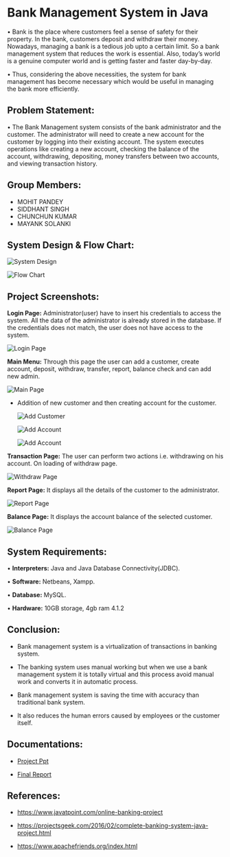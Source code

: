 # Bank Management System in Java

• Bank is the place where customers feel a sense of safety for their property.
In the bank, customers deposit and withdraw their money. Nowadays, managing a bank
is a tedious job upto a certain limit. So a bank management system that reduces
the work is essential. Also, today’s world is a genuine computer world and is
getting faster and faster day-by-day. 

• Thus, considering the above necessities, the system for bank management has
become necessary which would be useful in managing the bank more
efficiently.

## Problem Statement:
• The Bank Management system consists of the bank administrator and
the customer. The administrator will need to create a new account for
the customer by logging into their existing account. The system executes operations like creating a new account, checking
the balance of the account, withdrawing, depositing, money transfers
between two accounts, and viewing transaction history.

## Group Members:

 - MOHIT PANDEY
 - SIDDHANT SINGH
 - CHUNCHUN KUMAR
 - MAYANK SOLANKI

## System Design & Flow Chart:

![System Design](https://github.com/parthd06/Java-Bank_Management_System/blob/main/Extras/Screenshots/SystemDesign.png)

![Flow Chart](https://github.com/parthd06/Java-Bank_Management_System/blob/main/Extras/Screenshots/Flowchart.png)

## Project Screenshots:
**Login Page:**
Administrator(user) have to insert his credentials to access the system. All the
data of the administrator is already stored in the database. If the credentials does not match, the
user does not have access to the system. 

![Login Page](https://github.com/Mohitt-ppandey/Banking-Management-Sysytem/blob/master/Screenshot%202025-05-25%20090222.png?raw=true)

**Main Menu:** 
Through this page the user can add a customer, create account, deposit,
withdraw, transfer, report, balance check and can add new admin.

![Main Page](https://github.com/Mohitt-ppandey/Banking-Management-Sysytem/blob/master/Screenshot%202025-05-25%20090708.png?raw=true)

- Addition of new customer and then creating account for the customer.

  ![Add Customer](https://github.com/Mohitt-ppandey/Banking-Management-Sysytem/blob/master/Screenshot%202025-05-25%20090247.png?raw=true)

  ![Add Account](https://github.com/Mohitt-ppandey/Banking-Management-Sysytem/blob/master/Screenshot%202025-05-25%20090330.png?raw=true)

  ![Add Account](https://github.com/Mohitt-ppandey/Banking-Management-Sysytem/blob/master/Screenshot%202025-05-25%20090429.png?raw=true)

**Transaction Page:** 
The user can perform two actions i.e. withdrawing on his
account. On loading of withdraw page.

![Withdraw Page](https://github.com/Mohitt-ppandey/Banking-Management-Sysytem/blob/master/Screenshot%202025-06-10%20220430.png?raw=true)


**Report Page:** It displays all the details of the customer to the administrator.

![Report Page](https://github.com/Mohitt-ppandey/Banking-Management-Sysytem/blob/master/Screenshot%202025-05-25%20091037.png?raw=true)

**Balance Page:** It displays the account balance of the selected customer.

![Balance Page](https://github.com/Mohitt-ppandey/Banking-Management-Sysytem/blob/master/Screenshot%202025-06-10%20221923.png?raw=true)


## System Requirements:

• **Interpreters:** Java and Java Database Connectivity(JDBC).

• **Software:** Netbeans, Xampp.

• **Database:** MySQL.

• **Hardware:** 10GB storage, 4gb ram 4.1.2

## Conclusion:

- Bank management system is a virtualization of transactions in banking system. 

- The banking system uses manual working but when we use a bank management system it is totally virtual and this process avoid manual work and converts it in automatic process. 

- Bank management system is saving the time with accuracy than traditional bank system.

- It also reduces the human errors caused by employees or the customer itself.

## Documentations:

- [Project Ppt](https://github.com/parthd06/Java-Bank_Management_System/blob/main/Extras/Reports/PPT_SEITA_19.pptx)

- [Final Report](https://github.com/parthd06/Java-Bank_Management_System/blob/main/Extras/Reports/ProjectReport_SEITA_19.pdf)

## References:

- https://www.javatpoint.com/online-banking-project

- https://projectsgeek.com/2016/02/complete-banking-system-java-project.html

- https://www.apachefriends.org/index.html

